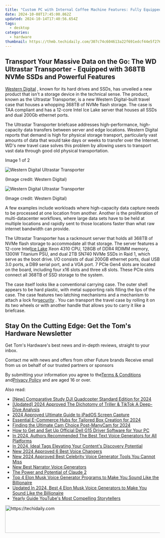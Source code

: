 ```yaml
---
title: "Custom PC with Internal Coffee Machine Features: Fully Equipped Roaster and Grinder for Tech & Brew Enthusiasts"
date: 2024-10-08T17:45:00.862Z
updated: 2024-10-14T17:40:56.654Z
tags:
  - desktop
categories:
  - hardware
thumbnail: https://thmb.techidaily.com/307c74c604613a22f691edcf44e5f2764e78d11c78ed3cd5b584a70064abc036.jpg
---
```


## Transport Your Massive Data on the Go: The WD Ultrastar Transporter - Equipped with 368TB NVMe SSDs and Powerful Features

[Western Digital](https://www.tomshardware.com/tag/western-digital) , known for its hard drives and SSDs, has unveiled a new product that isn't a storage device in the technical sense. The product, known as the Ultrastar Transporter, is a new Western Digital-built travel case that houses a whopping 368TB of NVMe flash storage. The case is TAA compliant and has a 12-core Intel Ice Lake server that houses all SSDs and dual 200Gb ethernet ports.

 The Ultrastar Transporter briefcase addresses high-performance, high-capacity data transfers between server and edge locations. Western Digital reports that demand is high for physical storage transport, particularly vast amounts of data that would take days or weeks to transfer over the Internet. WD's new travel case solves this problem by allowing users to transport vast data through good old physical transportation.

 Image 1 of 2

![Western Digital Ultrastar Transporter](https://vanilla.futurecdn.net/cyclingnews/media/img/missing-image.svg)

 (Image credit: Western Digital)

![Western Digital Ultrastar Transporter](https://vanilla.futurecdn.net/cyclingnews/media/img/missing-image.svg)

 (Image credit: Western Digital)

 A few examples include workloads where high-capacity data capture needs to be processed at one location from another. Another is the proliferation of multi-datacenter workflows, where large data sets have to be held at multiple locations and rapidly sent to those locations faster than what raw internet bandwidth can provide.

 The Ultrastar Transporter has a rackmount server that holds all 368TB of NVMe flash storage to accommodate all that storage. The server features a 12-core Intel[Ice Lake](https://www.tomshardware.com/reviews/intel-10nm-ice-lake-test-benchmarks,6257.html) Xeon 4310 CPU, 128GB of DDR4 RDIMM memory, 1300W Titanium PSU, and dual 2TB SN740 NVMe SSDs in Raid 1, which serve as the boot drive. I/O consists of dual 200GB ethernet ports, dual USB 3.0 ports, a DB9 serial port, and a VGA port. 7 PCIe Gen4 slots are located on the board, including four x16 slots and three x8 slots. These PCIe slots connect all 368TB of SSD storage to the system.

 The case itself looks like a conventional carrying case. The outer shell appears to be hard plastic, with metal supporting rails filling the lips of the case. The case features two latching mechanisms and a mechanism to attach a lock for[security](https://www.tomshardware.com/tag/security) . You can transport the travel case by rolling it on its two wheels or with another handle that allows you to carry it like a briefcase.

## Stay On the Cutting Edge: Get the Tom's Hardware Newsletter

 Get Tom's Hardware's best news and in-depth reviews, straight to your inbox.

 Contact me with news and offers from other Future brands  Receive email from us on behalf of our trusted partners or sponsors

 By submitting your information you agree to the[Terms & Conditions](https://futureplc.com/terms-conditions/) and[Privacy Policy](https://futureplc.com/privacy-policy/) and are aged 16 or over.

<ins class="adsbygoogle"
     style="display:block"
     data-ad-format="autorelaxed"
     data-ad-client="ca-pub-7571918770474297"
     data-ad-slot="1223367746"></ins>

<ins class="adsbygoogle"
     style="display:block"
     data-ad-client="ca-pub-7571918770474297"
     data-ad-slot="8358498916"
     data-ad-format="auto"
     data-full-width-responsive="true"></ins>

<span class="atpl-alsoreadstyle">Also read:</span>
<div><ul>
<li><a href="https://fox-helps.techidaily.com/new-comparative-study-dji-quadcopter-standard-edition-for-2024/"><u>[New] Comparative Study DJI Quadcopter Standard Edition for 2024</u></a></li>
<li><a href="https://article-knowledge.techidaily.com/updated-2024-approved-the-dichotomy-of-triller-and-tiktok-a-deep-dive-analysis/"><u>[Updated] 2024 Approved The Dichotomy of Triller & TikTok A Deep-Dive Analysis</u></a></li>
<li><a href="https://remote-screen-capture.techidaily.com/2024-approved-ultimate-guide-to-ipados-screen-capture/"><u>2024 Approved Ultimate Guide to iPadOS Screen Capture</u></a></li>
<li><a href="https://fox-blue.techidaily.com/essential-e-commerce-hubs-for-tailored-box-creation-for-2024/"><u>Essential E-Commerce Hubs for Tailored Box Creation for 2024</u></a></li>
<li><a href="https://screen-activity-recording.techidaily.com/finding-the-ultimate-cam-choice-post-manycam-for-2024/"><u>Finding the Ultimate Cam Choice Post-ManyCam for 2024</u></a></li>
<li><a href="https://driver-download.techidaily.com/how-to-get-and-set-up-official-dell-g15-driver-software-for-your-pc/"><u>How to Get and Set Up Official Dell G15 Driver Software for Your PC</u></a></li>
<li><a href="https://ai-voice.techidaily.com/in-2024-authors-recommended-the-best-text-voice-generators-for-all-platforms/"><u>In 2024, Authors Recommended The Best Text Voice Generators for All Platforms</u></a></li>
<li><a href="https://youtube-docs.techidaily.com/24-ideal-tags-elevating-your-contents-discovery-potential/"><u>In 2024, Ideal Tags Elevating Your Content's Discovery Potential</u></a></li>
<li><a href="https://ai-voice.techidaily.com/new-2024-approved-6-best-voice-changers/"><u>New 2024 Approved 6 Best Voice Changers</u></a></li>
<li><a href="https://ai-voice.techidaily.com/new-2024-approved-best-celebrity-voice-generator-tools-you-cannot-miss/"><u>New 2024 Approved Best Celebrity Voice Generator Tools You Cannot Miss</u></a></li>
<li><a href="https://ai-voice.techidaily.com/new-best-narrator-voice-generators/"><u>New Best Narrator Voice Generators</u></a></li>
<li><a href="https://tech-savvy.techidaily.com/the-power-and-potential-of-claude-2/"><u>The Power and Potential of Claude 2</u></a></li>
<li><a href="https://ai-voice.techidaily.com/top-4-elon-musk-voice-generator-programs-to-make-you-sound-like-the-billionaire/"><u>Top 4 Elon Musk Voice Generator Programs to Make You Sound Like the Billionaire</u></a></li>
<li><a href="https://ai-voice.techidaily.com/updated-in-2024-best-4-elon-musk-voice-generators-to-make-you-sound-like-the-billionaire/"><u>Updated In 2024, Best 4 Elon Musk Voice Generators to Make You Sound Like the Billionaire</u></a></li>
<li><a href="https://fox-info.techidaily.com/yearly-guide-youtubes-most-compelling-storytellers/"><u>Yearly Guide YouTube's Most Compelling Storytellers</u></a></li>
</ul></div>

<!-- affiliate ads begin -->
<a href="https://versadesk.pxf.io/c/5597632/1815679/21290" target="_top" id="1815679">
  <img src="//a.impactradius-go.com/display-ad/21290-1815679" border="0" alt="https://techidaily.com" width="728" height="90"/>
</a>
<img height="0" width="0" src="https://versadesk.pxf.io/i/5597632/1815679/21290" style="position:absolute;visibility:hidden;" border="0" />
<!-- affiliate ads end -->

